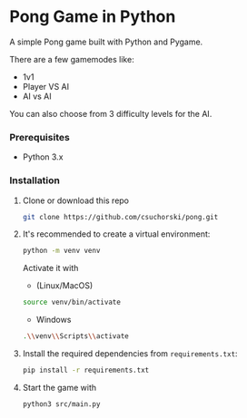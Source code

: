 # Pong Game in Python

A simple Pong game built with Python and Pygame.

There are a few gamemodes like:

- 1v1
- Player VS AI
- AI vs AI

You can also choose from 3 difficulty levels for the AI.

### Prerequisites

- Python 3.x

### Installation

1. Clone or download this repo

   ```bash
   git clone https://github.com/csuchorski/pong.git
   ```

2. It's recommended to create a virtual environment:

   ```bash
   python -m venv venv
   ```

   Activate it with

   - (Linux/MacOS)

   ```bash
   source venv/bin/activate
   ```

   - Windows

   ```bash
   .\\venv\\Scripts\\activate
   ```

3. Install the required dependencies from `requirements.txt`:

   ```bash
   pip install -r requirements.txt
   ```

4. Start the game with
   ```bash
   python3 src/main.py
   ```
